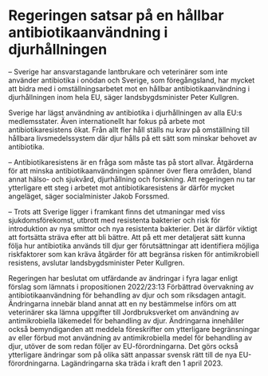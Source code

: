 # Regeringen satsar på en hållbar antibiotikaanvändning i djurhållningen

– Sverige har ansvarstagande lantbrukare och veterinärer som inte använder antibiotika i onödan och Sverige, som föregångsland, har mycket att bidra med i omställningsarbetet mot en hållbar antibiotikaanvändning i djurhållningen inom hela EU, säger landsbygdsminister Peter Kullgren.

Sverige har lägst användning av antibiotika i djurhållningen av alla EU:s medlemsstater. Även internationellt har fokus på arbete mot antibiotikaresistens ökat. Från allt fler håll ställs nu krav på omställning till hållbara livsmedelssystem där djur hålls på ett sätt som minskar behovet av antibiotika.

– Antibiotikaresistens är en fråga som måste tas på stort allvar. Åtgärderna för att minska antibiotikaanvändningen spänner över flera områden, bland annat hälso- och sjukvård, djurhållning och forskning. Att regeringen nu tar ytterligare ett steg i arbetet mot antibiotikaresistens är därför mycket angeläget, säger socialminister Jakob Forssmed.

– Trots att Sverige ligger i framkant finns det utmaningar med viss sjukdomsförekomst, utbrott med resistenta bakterier och risk för introduktion av nya smittor och nya resistenta bakterier. Det är därför viktigt att fortsätta sträva efter att bli bättre. Att på ett mer detaljerat sätt kunna följa hur antibiotika används till djur ger förutsättningar att identifiera möjliga riskfaktorer som kan kräva åtgärder för att begränsa risken för antimikrobiell resistens, avslutar landsbygdsminister Peter Kullgren.

Regeringen har beslutat om utfärdande av ändringar i fyra lagar enligt förslag som lämnats i propositionen 2022/23:13 Förbättrad övervakning av antibiotikaanvändning för behandling av djur och som riksdagen antagit. Ändringarna innebär bland annat att en ny bestämmelse införs om att veterinärer ska lämna uppgifter till Jordbruksverket om användning av antimikrobiella läkemedel för behandling av djur. Ändringarna innehåller också bemyndiganden att meddela föreskrifter om ytterligare begränsningar av eller förbud mot användning av antimikrobiella medel för behandling av djur, utöver de som redan följer av EU-förordningarna. Det görs också ytterligare ändringar som på olika sätt anpassar svensk rätt till de nya EU-förordningarna. Lagändringarna ska träda i kraft den 1 april 2023.
